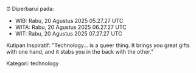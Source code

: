 ⏰ Diperbarui pada:
- WIB: Rabu, 20 Agustus 2025 05.27.27 UTC
- WITA: Rabu, 20 Agustus 2025 06.27.27 UTC
- WIT: Rabu, 20 Agustus 2025 07.27.27 UTC

Kutipan Inspiratif:
"Technology... is a queer thing. It brings you great gifts with one hand, and it stabs you in the back with the other."


Kategori: technology

